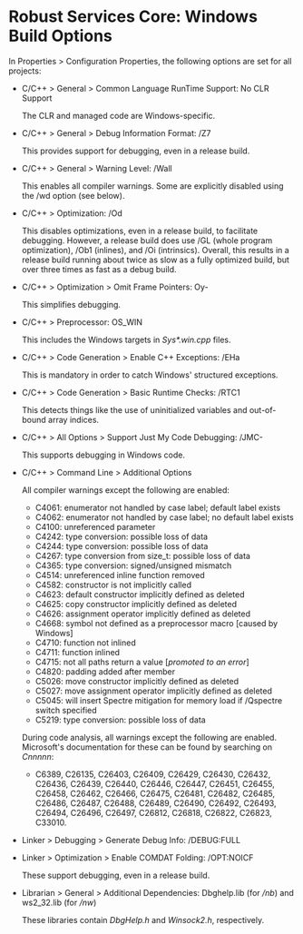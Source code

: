 ﻿# Robust Services Core: Windows Build Options

In Properties > Configuration Properties, the following options are set
for all projects:

- C/C++ > General > Common Language RunTime Support: No CLR Support

  The CLR and managed code are Windows-specific.
  
- C/C++ > General > Debug Information Format: /Z7

  This provides support for debugging, even in a release build.
  
- C/C++ > General > Warning Level: /Wall

  This enables all compiler warnings.  Some are explicitly disabled using
  the /wd option (see below).
  
- C/C++ > Optimization: /Od

  This disables optimizations, even in a release build, to facilitate
  debugging. However, a release build does use /GL (whole program
  optimization), /Ob1 (inlines), and /Oi (intrinsics). Overall, this
  results in a release build running about twice as slow as a fully
  optimized build, but over three times as fast as a debug build.
   
- C/C++ > Optimization > Omit Frame Pointers: Oy-

  This simplifies debugging.

- C/C++ > Preprocessor: OS_WIN

  This includes the Windows targets in *Sys\*.win.cpp* files.
  
- C/C++ > Code Generation > Enable C++ Exceptions: /EHa

  This is mandatory in order to catch Windows' structured exceptions.
  
- C/C++ > Code Generation > Basic Runtime Checks: /RTC1

  This detects things like the use of uninitialized variables and
out-of-bound array indices.
  
- C/C++ > All Options > Support Just My Code Debugging: /JMC-

  This supports debugging in Windows code.
  
- C/C++ > Command Line > Additional Options

  All compiler warnings except the following are enabled:
  - C4061: enumerator not handled by case label; default label exists
  - C4062: enumerator not handled by case label; no default label exists
  - C4100: unreferenced parameter
  - C4242: type conversion: possible loss of data
  - C4244: type conversion: possible loss of data
  - C4267: type conversion from size_t: possible loss of data
  - C4365: type conversion: signed/unsigned mismatch
  - C4514: unreferenced inline function removed
  - C4582: constructor is not implicitly called
  - C4623: default constructor implicitly defined as deleted
  - C4625: copy constructor implicitly defined as deleted
  - C4626: assignment operator implicitly defined as deleted
  - C4668: symbol not defined as a preprocessor macro [caused by Windows]
  - C4710: function not inlined
  - C4711: function inlined
  - C4715: not all paths return a value [_promoted to an error_]
  - C4820: padding added after member
  - C5026: move constructor implicitly defined as deleted
  - C5027: move assignment operator implicitly defined as deleted
  - C5045: will insert Spectre mitigation for memory load if /Qspectre
switch specified
  - C5219: type conversion: possible loss of data

  During code analysis, all warnings except the following are enabled.
  Microsoft's documentation for these can be found by searching on
  _Cnnnnn_:
  - C6389, C26135, C26403, C26409, C26429, C26430, C26432, C26436,
    C26439, C26440, C26446, C26447, C26451, C26455, C26458, C26462,
    C26466, C26475, C26481, C26482, C26485, C26486, C26487, C26488,
    C26489, C26490, C26492, C26493, C26494, C26496, C26497, C26812,
    C26818, C26822, C26823, C33010.

- Linker > Debugging > Generate Debug Info: /DEBUG:FULL
- Linker > Optimization > Enable COMDAT Folding: /OPT:NOICF

  These support debugging, even in a release build.
  
- Librarian > General > Additional Dependencies: Dbghelp.lib (for
*/nb*) and ws2_32.lib (for */nw*)
    
  These libraries contain *DbgHelp.h* and *Winsock2.h*, respectively.

